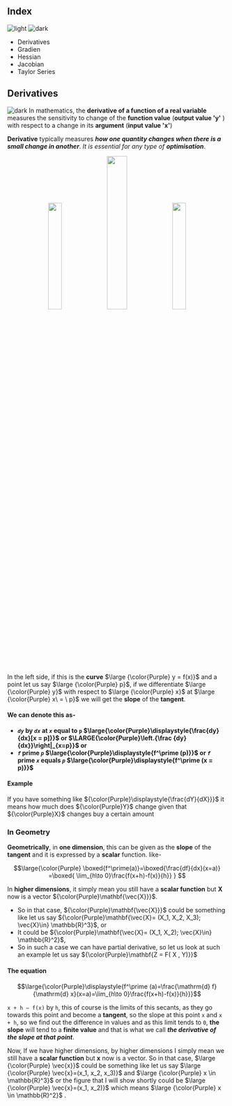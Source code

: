 ## Index
![light](https://user-images.githubusercontent.com/12748752/132402912-1a2a215e-de2f-4536-b28e-e75197136af9.png)
![dark](https://user-images.githubusercontent.com/12748752/132402918-976c6cc7-cc94-4267-9513-b3937504eb63.png)

- Derivatives
- Gradien
- Hessian
- Jacobian
- Taylor Series

## Derivatives
![dark](https://user-images.githubusercontent.com/12748752/132402918-976c6cc7-cc94-4267-9513-b3937504eb63.png)
In mathematics, the **derivative of a function of a real variable** measures the sensitivity to change of the **function value** (**output value 'y'** ) with respect to a change in its **argument** (**input value 'x'**)

**Derivative** typically measures _**how one quantity changes when there is a small change in another**_. _It is essential for any type of **optimisation**_.

<p align="center">
  <img src="https://user-images.githubusercontent.com/12748752/185729977-fb75f65b-c829-4e3c-9011-778e66fa4614.png" width=25% />
    <img src="https://user-images.githubusercontent.com/12748752/191807903-de529575-ea90-4427-bfb7-1c00bb187e2e.png" width=30%/>
  <img src="https://user-images.githubusercontent.com/12748752/185731247-dd55fb41-9147-4d1c-88a6-b3501efc15d4.png" width=25% />
</p>




In the left side, if this is the **curve** $\large {\color{Purple} y = f(x)}$ and a point let us say $\large {\color{Purple} p}$, if we differentiate $\large {\color{Purple} y}$ with respect to $\large {\color{Purple} x}$ at $\large {\color{Purple} x\ = \ p}$ we will get the **slope** of the **tangent**. 

#### We can denote this as-
* **_`dy`_ by _`dx`_ at _`x`_ equal to `p` $\large{\color{Purple}\displaystyle{\frac{dy}{dx}[x = p]}}$ or $\LARGE{\color{Purple}\left.{\frac {dy}{dx}}\right|_{x=p}}$ or**
* **_`f`_ prime _`p`_ $\large{\color{Purple}\displaystyle{f^\prime (p)}}$ or  _`f`_ prime _`x`_ equals _`p`_ $\large{\color{Purple}\displaystyle{f^\prime (x = p)}}$**


#### Example
If you have something like ${\color{Purple}\displaystyle{\frac{dY}{dX}}}$ it means how much does ${\color{Purple}Y}$ change given that ${\color{Purple}X}$ changes buy a certain amount

### In Geometry
**Geometrically**, in **one dimension**, this can be given as the **slope** of the **tangent** and it is expressed by a **scalar** function. like-

$$\large{\color{Purple} 
\boxed{f^\prime(a)}=\boxed{\frac{df}{dx}(x=a)} =\boxed{ \lim_{h\to 0}\frac{f(x+h)-f(x)}{h}}
}
$$

In **higher dimensions**, it simply mean you still have a **scalar function** but **X** now is a vector ${\color{Purple}\mathbf{\vec{X}}}$. 
* So in that case, ${\color{Purple}\mathbf{\vec{X}}}$ could be something like let us say ${\color{Purple}\mathbf{\vec{X}= (X_1, X_2, X_3); \vec{X}\in} \mathbb{R}^3}$, or 
* It could be ${\color{Purple}\mathbf{\vec{X}= (X_1, X_2); \vec{X}\in} \mathbb{R}^2}$,
* So in such a case we can have partial derivative, so let us look at such an example let us say ${\color{Purple}\mathbf{Z = F( X , Y)}}$


#### The equation
$$\large{\color{Purple}\displaystyle{f^\prime (a)=\frac{\mathrm{d} f}{\mathrm{d} x}(x=a)=\lim_{h\to 0}\frac{f(x+h)-f(x)}{h}}}$$

`x + h – f(x)`  by `h`, this of course is the limits of this secants, as they go towards this point and become a **tangent**, so the slope at this point `x` and `x + h`, so we find out the difference in values and as this limit tends to `0`, **the slope** will tend to a **finite value** and that is what we call **_the derivative of the slope at that point_**.

Now, If we have higher dimensions, by higher dimensions I simply mean we still have a **scalar function** but **x** now is a vector. So in that case, $\large {\color{Purple} \vec{x}}$  could be something like let us say $\large {\color{Purple} \vec{x}=(x_1, x_2, x_3)}$ and $\large {\color{Purple} x \in \mathbb{R}^3}$ or the figure that I will show shortly could be $\large {\color{Purple} \vec{x}=(x_1, x_2)}$  which means $\large {\color{Purple} x \in \mathbb{R}^2}$ .

